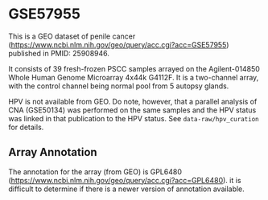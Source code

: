 # GSE57955

This is a GEO dataset of penile cancer (https://www.ncbi.nlm.nih.gov/geo/query/acc.cgi?acc=GSE57955) published in PMID: 25908946. 

It consists of 39 fresh-frozen PSCC samples arrayed on the Agilent-014850 Whole Human Genome Microarray 4x44k G4112F. It is a two-channel array, with the 
control channel being normal pool from 5 autopsy glands.

HPV is not available from GEO. Do note, however, that a parallel analysis
of CNA (GSE50134) was performed on the same samples and the HPV
status was linked in that publication to the HPV status. See `data-raw/hpv_curation`
for details.

## Array Annotation
The annotation for the array (from GEO) is GPL6480 (https://www.ncbi.nlm.nih.gov/geo/query/acc.cgi?acc=GPL6480). it is difficult to determine if there is a newer version of annotation available.
